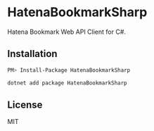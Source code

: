 # HatenaBookmarkSharp

Hatena Bookmark Web API Client for C#.

## Installation

```sh
PM> Install-Package HatenaBookmarkSharp
```

```sh
dotnet add package HatenaBookmarkSharp
```

## License

MIT

